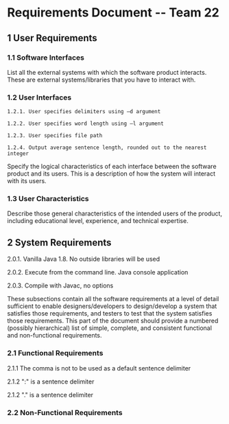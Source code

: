Requirements Document -- Team 22
================================

1 User Requirements
-------------------

### 1.1 Software Interfaces

List all the external systems with which the software product interacts. These are external systems/libraries that you have to interact with.

### 1.2 User Interfaces

~~~~~~~~~~~~~~~~~~~~~~~~~~~~~~~~~~~~~~~~~~~~~~~~~~~~~~~~~~~~~~~~~~~~~~~~~~~~~~~~
1.2.1. User specifies delimiters using –d argument

1.2.2. User specifies word length using –l argument

1.2.3. User specifies file path

1.2.4. Output average sentence length, rounded out to the nearest integer
~~~~~~~~~~~~~~~~~~~~~~~~~~~~~~~~~~~~~~~~~~~~~~~~~~~~~~~~~~~~~~~~~~~~~~~~~~~~~~~~

Specify the logical characteristics of each interface between the software product and its users. This is a description of how the system will interact with its users.

### 1.3 User Characteristics

Describe those general characteristics of the intended users of the product, including educational level, experience, and technical expertise.

2 System Requirements
---------------------

2.0.1. Vanilla Java 1.8. No outside libraries will be used

2.0.2. Execute from the command line. Java console application

2.0.3. Compile with Javac, no options

These subsections contain all the software requirements at a level of detail sufficient to enable designers/developers to design/develop a system that satisfies those requirements, and testers to test that the system satisfies those requirements. This part of the document should provide a numbered (possibly hierarchical) list of simple, complete, and consistent functional and non-functional requirements.

### 2.1 Functional Requirements

2.1.1 The comma is not to be used as a default sentence delimiter

2.1.2 ":" is a sentence delimiter

2.1.2 "." is a sentence delimiter

### 2.2 Non-Functional Requirements
